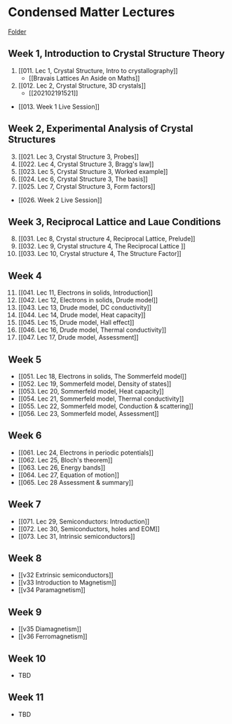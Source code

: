 # Condensed Matter Lectures

[Folder](https://uniofbath.cloud.panopto.eu/Panopto/Pages/Sessions/List.aspx#folderID=%22e93af9ea-b425-4732-8c11-0a5c46f9a6a6%22)

## Week 1, Introduction to Crystal Structure Theory

1. [[011. Lec 1, Crystal Structure, Intro to crystallography]]
	- [[Bravais Lattices An Aside on Maths]]
2. [[012. Lec 2, Crystal Structure, 3D crystals]]
	- [[202102191521]]
- [[013. Week 1 Live Session]]

## Week 2, Experimental Analysis of Crystal Structures

3. [[021. Lec 3, Crystal Structure 3, Probes]]
4. [[022. Lec 4, Crystal Structure 3, Bragg's law]]
5. [[023. Lec 5, Crystal Structure 3, Worked example]]
6. [[024. Lec 6, Crystal Structure 3, The basis]]
7. [[025. Lec 7, Crystal Structure 3, Form factors]]

- [[026. Week 2 Live Session]]


## Week 3, Reciprocal Lattice and Laue Conditions

8. [[031. Lec 8, Crystal structure 4, Reciprocal Lattice, Prelude]]
9. [[032. Lec 9, Crystal structure 4, The Reciprocal Lattice ]]
10. [[033. Lec 10, Crystal structure 4, The Structure Factor]]

## Week 4

11. [[041. Lec 11, Electrons in solids, Introduction]]
12. [[042. Lec 12, Electrons in solids, Drude model]]
13. [[043. Lec 13, Drude model, DC conductivity]]
14. [[044. Lec 14, Drude model, Heat capacity]]
15. [[045. Lec 15, Drude model, Hall effect]]
16. [[046. Lec 16, Drude model, Thermal conductivity]]
17. [[047. Lec 17, Drude model, Assessment]]

## Week 5

- [[051. Lec 18, Electrons in solids, The Sommerfeld model]]
- [[052. Lec 19, Sommerfeld model, Density of states]]
- [[053. Lec 20, Sommerfeld model, Heat capacity]]
- [[054. Lec 21, Sommerfeld model, Thermal conductivity]]
- [[055. Lec 22, Sommerfeld model, Conduction & scattering]]
- [[056. Lec 23, Sommerfeld model, Assessment]]
 
 ## Week 6
 
- [[061. Lec 24, Electrons in periodic potentials]]
- [[062. Lec 25, Bloch's theorem]]
- [[063. Lec 26, Energy bands]]
- [[064. Lec 27, Equation of motion]]
- [[065. Lec 28 Assessment & summary]]

## Week 7

- [[071. Lec 29, Semiconductors: Introduction]]
- [[072. Lec 30, Semiconductors, holes and EOM]]
- [[073. Lec 31, Intrinsic semiconductors]]

## Week 8

- [[v32 Extrinsic semiconductors]]
- [[v33 Introduction to Magnetism]]
- [[v34 Paramagnetism]]

## Week 9

- [[v35 Diamagnetism]]
- [[v36 Ferromagnetism]]

## Week 10

- TBD

## Week 11

- TBD